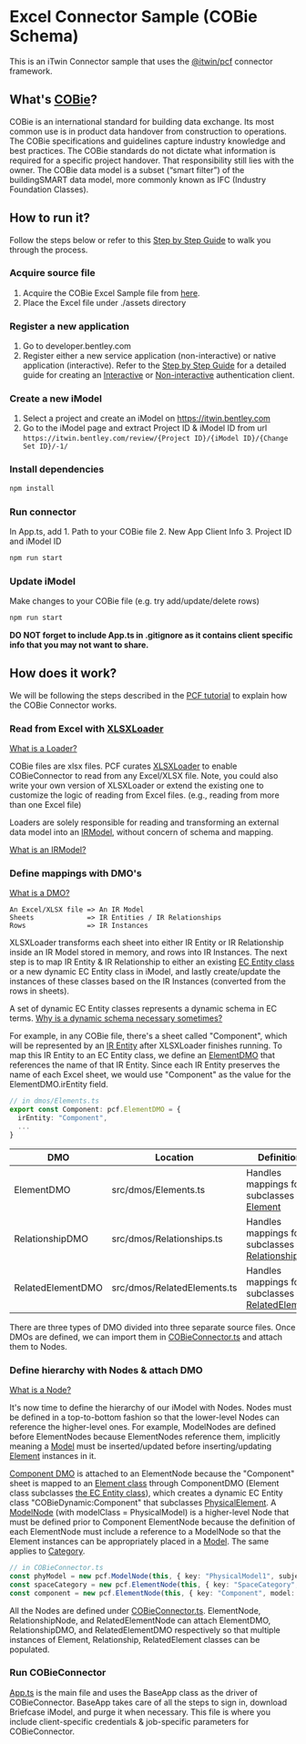 # Excel Connector Sample (COBie Schema)

This is an iTwin Connector sample that uses the [@itwin/pcf](https://github.com/iTwin/pcf) connector framework.

## What's [COBie](https://en.wikipedia.org/wiki/COBie#:~:text=Construction%20Operations%20Building%20Information%20Exchange,COBie%20was%20designed%20by%20Dr.)?

COBie is an international standard for building data exchange. Its most common use is in product data handover from construction to operations. The COBie specifications and guidelines capture industry knowledge and best practices. The COBie standards do not dictate what information is required for a specific project handover. That responsibility still lies with the owner. The COBie data model is a subset (“smart filter”) of the buildingSMART data model, more commonly known as IFC (Industry Foundation Classes).

## How to run it?

Follow the steps below or refer to this [Step by Step Guide](step-by-step.md) to walk you through the process.

### Acquire source file

1. Acquire the COBie Excel Sample file from [here](https://portal.nibs.org/files/wl/?id=oy5MyBRPiLx7ZmAomBRMgL62o1hi3YLk).
2. Place the Excel file under ./assets directory

### Register a new application

1. Go to developer.bentley.com
2. Register either a new service application (non-interactive) or native application (interactive).  Refer to the [Step by Step Guide](step-by-step.md) for a detailed guide for creating an [Interactive](step-by-step#interactive) or [Non-interactive](step-by-step#non-interactive) authentication client.

### Create a new iModel

1. Select a project and create an iModel on https://itwin.bentley.com
2. Go to the iModel page and extract Project ID & iModel ID from url ``` https://itwin.bentley.com/review/{Project ID}/{iModel ID}/{Change Set ID}/-1/ ```

### Install dependencies

```bash
npm install
```

### Run connector

In App.ts, add 1. Path to your COBie file 2. New App Client Info 3. Project ID and iModel ID

```bash
npm run start
```


### Update iModel

Make changes to your COBie file (e.g. try add/update/delete rows)

```bash
npm run start
```

**DO NOT forget to include App.ts in .gitignore as it contains client specific info that you may not want to share.**

## How does it work?

We will be following the steps described in the [PCF tutorial](https://github.com/iTwin/pcf#tutorial) to explain how the COBie Connector works.

### Read from Excel with [XLSXLoader](https://github.com/iTwin/pcf/blob/main/core/src/loaders/XLSXLoader.ts)

[What is a Loader?](https://github.com/iTwin/pcf#pick-or-extend-aloader)

COBie files are xlsx files. PCF curates [XLSXLoader](https://github.com/iTwin/pcf/blob/main/core/src/loaders/XLSXLoader.ts) to enable COBieConnector to read from any Excel/XLSX file. Note, you could also write your own version of XLSXLoader or extend the existing one to customize the logic of reading from Excel files. (e.g., reading from more than one Excel file)

Loaders are solely responsible for reading and transforming an external data model into an [IRModel](https://github.com/iTwin/pcf#understand-the-irmodel), without concern of schema and mapping.

[What is an IRModel?](https://github.com/iTwin/pcf#understand-the-irmodel)

### Define mappings with DMO's

[What is a DMO?](https://github.com/iTwin/pcf#define-mappings-with-dynamic-mappingobjects-dmo)

```
An Excel/XLSX file => An IR Model
Sheets             => IR Entities / IR Relationships
Rows               => IR Instances
```

XLSXLoader transforms each sheet into either IR Entity or IR Relationship inside an IR Model stored in memory, and rows into IR Instances. The next step is to map IR Entity & IR Relationship to either an existing [EC Entity class](https://www.itwinjs.org/bis/ec/ec-entity-class/) or a new dynamic EC Entity class in iModel, and lastly create/update the instances of these classes based on the IR Instances (converted from the rows in sheets).

A set of dynamic EC Entity classes represents a dynamic schema in EC terms. [Why is a dynamic schema necessary sometimes?](https://www.itwinjs.org/bis/intro/schema-customization/)

For example, in any COBie file, there's a sheet called "Component", which will be represented by an [IR Entity](https://github.com/iTwin/pcf#pcf-constructs) after XLSXLoader finishes running. To map this IR Entity to an EC Entity class, we define an [ElementDMO](https://github.com/iTwin/connector-samples/blob/d5dd3d2b78b3372f288e99ba4e256d3151dd0f52/cobie-excel-connector/src/dmos/Elements.ts#L27) that references the name of that IR Entity. Since each IR Entity preserves the name of each Excel sheet, we would use "Component" as the value for the ElementDMO.irEntity field.

```typescript
// in dmos/Elements.ts
export const Component: pcf.ElementDMO = {
  irEntity: "Component",
  ...
}
```

| DMO | Location | Definition |
| -   | -        | -          |
| ElementDMO        | src/dmos/Elements.ts | Handles mappings for subclasses of [Element](https://www.itwinjs.org/reference/imodeljs-backend/elements/element/) |
| RelationshipDMO   | src/dmos/Relationships.ts | Handles mappings for subclasses of [Relationship](https://www.itwinjs.org/reference/imodeljs-backend/relationships/relationship/) |
| RelatedElementDMO | src/dmos/RelatedElements.ts | Handles mappings for subclasses of [RelatedElement](https://www.itwinjs.org/reference/imodeljs-common/entities/relatedelement/) |

There are three types of DMO divided into three separate source files. Once DMOs are defined, we can import them in [COBieConnector.ts](https://github.com/iTwin/connector-samples/blob/d5dd3d2b78b3372f288e99ba4e256d3151dd0f52/cobie-excel-connector/src/COBieConnector.ts#L16) and attach them to Nodes. 


### Define hierarchy with Nodes & attach DMO

[What is a Node?](https://github.com/iTwin/pcf#sketch-out-imodel-hierarchy-with-nodes-and-attachdmos)

It's now time to define the hierarchy of our iModel with Nodes. Nodes must be defined in a top-to-bottom fashion so that the lower-level Nodes can reference the higher-level ones. For example, ModelNodes are defined before ElementNodes because ElementNodes reference them, implicitly meaning a [Model](https://www.itwinjs.org/bis/intro/model-fundamentals/) must be inserted/updated before inserting/updating [Element](https://www.itwinjs.org/bis/intro/element-fundamentals/) instances in it. 

  [Component DMO](https://github.com/iTwin/connector-samples/blob/d5dd3d2b78b3372f288e99ba4e256d3151dd0f52/cobie-excel-connector/src/dmos/Elements.ts#L27) is attached to an ElementNode because the "Component" sheet is mapped to an [Element class](https://www.itwinjs.org/reference/imodeljs-backend/elements/element/) through ComponentDMO (Element class subclasses [the EC Entity class](https://www.itwinjs.org/reference/imodeljs-backend/schema/entity/)), which creates a dynamic EC Entity class "COBieDynamic:Component" that subclasses [PhysicalElement](https://www.itwinjs.org/reference/imodeljs-backend/elements/physicalelement/). A [ModelNode](https://github.com/iTwin/connector-samples/blob/2341379dab47a52b8aa45db35294b660df0806f4/cobie-excel-connector/src/COBieConnector.ts#L40) (with modelClass = PhysicalModel) is a higher-level Node that must be defined prior to Component ElementNode because the definition of each ElementNode must include a reference to a ModelNode so that the Element instances can be appropriately placed in a [Model](https://www.itwinjs.org/bis/intro/model-fundamentals/). The same applies to [Category](https://www.itwinjs.org/bis/intro/categories/).

```typescript
// in COBieConnector.ts
const phyModel = new pcf.ModelNode(this, { key: "PhysicalModel1", subject: subject1, modelClass: PhysicalModel, partitionClass: PhysicalPartition });
const spaceCategory = new pcf.ElementNode(this, { key: "SpaceCategory", model: defModel, dmo: elements.SpaceCategory });
const component = new pcf.ElementNode(this, { key: "Component", model: phyModel, dmo: elements.Component, category: spaceCategory });
```

All the Nodes are defined under [COBieConnector.ts](https://github.com/iTwin/connector-samples/blob/main/cobie-excel-connector/src/COBieConnector.ts). ElementNode, RelationshipNode, and RelatedElementNode can attach ElementDMO, RelationshipDMO, and RelatedElementDMO respectively so that multiple instances of Element, Relationship, RelatedElement classes can be populated.

### Run COBieConnector

[App.ts](https://github.com/iTwin/connector-samples/blob/main/cobie-excel-connector/src/App.ts) is the main file and uses the BaseApp class as the driver of COBieConnector. BaseApp takes care of all the steps to sign in, download Briefcase iModel, and purge it when necessary. This file is where you include client-specific credentials & job-specific parameters for COBieConnector.

<!--
| Node | Definition |
| -    | -          |
| SubjectNode | Represents a Subject Element in iModel |
| ModelNode   | Represents a Model & Partition Element in iModel |
| LoaderNode  | Represents a RepositoryLink Element in iModel |
| ElementNode | Represents a normal Element in iModel |
-->
